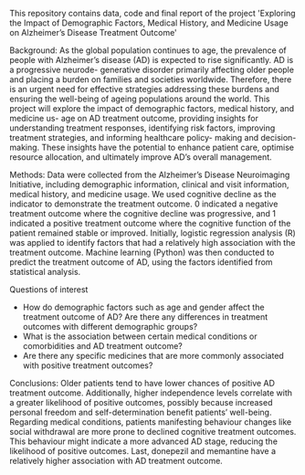 This repository contains data, code and final report of the project 'Exploring the Impact of Demographic Factors, Medical History, and Medicine Usage on Alzheimer’s Disease Treatment Outcome'

Background: As the global population continues to age, the prevalence of people with Alzheimer’s disease (AD) is expected to rise significantly. AD is a progressive neurode- generative disorder primarily affecting older people and placing a burden on families and societies worldwide. Therefore, there is an urgent need for effective strategies addressing these burdens and ensuring the well-being of ageing populations around the world. This project will explore the impact of demographic factors, medical history, and medicine us- age on AD treatment outcome, providing insights for understanding treatment responses, identifying risk factors, improving treatment strategies, and informing healthcare policy- making and decision-making. These insights have the potential to enhance patient care, optimise resource allocation, and ultimately improve AD’s overall management.

Methods: Data were collected from the Alzheimer’s Disease Neuroimaging Initiative, including demographic information, clinical and visit information, medical history, and medicine usage. We used cognitive decline as the indicator to demonstrate the treatment outcome. 0 indicated a negative treatment outcome where the cognitive decline was progressive, and 1 indicated a positive treatment outcome where the cognitive function of the patient remained stable or improved. Initially, logistic regression analysis (R) was applied to identify factors that had a relatively high association with the treatment outcome. Machine learning (Python) was then conducted to predict the treatment outcome of AD, using the factors identified from statistical analysis.


Questions of interest
- How do demographic factors such as age and gender affect the treatment outcome of AD? Are there any differences in treatment outcomes with different demographic groups?
- What is the association between certain medical conditions or comorbidities and AD treatment outcome?
- Are there any specific medicines that are more commonly associated with positive treatment outcomes?

Conclusions: Older patients tend to have lower chances of positive AD treatment outcome. Additionally, higher independence levels correlate with a greater likelihood of positive outcomes, possibly because increased personal freedom and self-determination benefit patients’ well-being. Regarding medical conditions, patients manifesting behaviour changes like social withdrawal are more prone to declined cognitive treatment outcomes. This behaviour might indicate a more advanced AD stage, reducing the likelihood of positive outcomes. Last, donepezil and memantine have a relatively higher association with AD treatment outcome.

  

